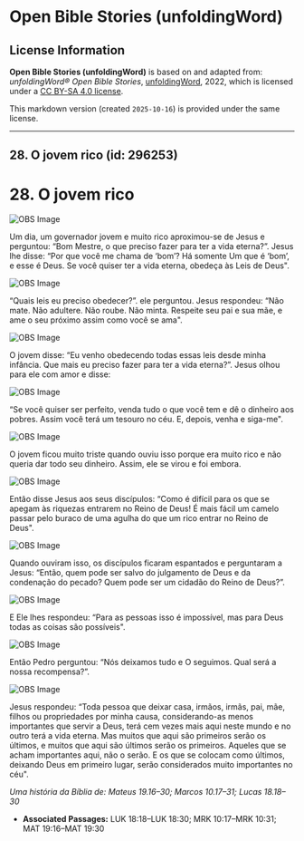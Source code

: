 # Open Bible Stories (unfoldingWord)

## License Information

**Open Bible Stories (unfoldingWord)** is based on and adapted from: _unfoldingWord® Open Bible Stories_, [unfoldingWord](https://unfoldingword.org/utw), 2022, which is licensed under a [CC BY-SA 4.0 license](https://creativecommons.org/licenses/by-sa/4.0/legalcode.en).

This markdown version (created `2025-10-16`) is provided under the same license.



--------------------------------

## 28. O jovem rico (id: 296253)

28\. O jovem rico
=================

![OBS Image](https://cdn.door43.org/obs/jpg/360px/obs-en-28-01.jpg)

Um dia, um governador jovem e muito rico aproximou\-se de Jesus e perguntou: “Bom Mestre, o que preciso fazer para ter a vida eterna?”. Jesus lhe disse: “Por que você me chama de ‘bom’? Há somente Um que é ‘bom’, e esse é Deus. Se você quiser ter a vida eterna, obedeça às Leis de Deus".

![OBS Image](https://cdn.door43.org/obs/jpg/360px/obs-en-28-02.jpg)

“Quais leis eu preciso obedecer?”. ele perguntou. Jesus respondeu: “Não mate. Não adultere. Não roube. Não minta. Respeite seu pai e sua mãe, e ame o seu próximo assim como você se ama".

![OBS Image](https://cdn.door43.org/obs/jpg/360px/obs-en-28-03.jpg)

O jovem disse: “Eu venho obedecendo todas essas leis desde minha infância. Que mais eu preciso fazer para ter a vida eterna?”. Jesus olhou para ele com amor e disse:

![OBS Image](https://cdn.door43.org/obs/jpg/360px/obs-en-28-04.jpg)

“Se você quiser ser perfeito, venda tudo o que você tem e dê o dinheiro aos pobres. Assim você terá um tesouro no céu. E, depois, venha e siga\-me".

![OBS Image](https://cdn.door43.org/obs/jpg/360px/obs-en-28-05.jpg)

O jovem ficou muito triste quando ouviu isso porque era muito rico e não queria dar todo seu dinheiro. Assim, ele se virou e foi embora.

![OBS Image](https://cdn.door43.org/obs/jpg/360px/obs-en-28-06.jpg)

Então disse Jesus aos seus discípulos: “Como é difícil para os que se apegam às riquezas entrarem no Reino de Deus! É mais fácil um camelo passar pelo buraco de uma agulha do que um rico entrar no Reino de Deus".

![OBS Image](https://cdn.door43.org/obs/jpg/360px/obs-en-28-07.jpg)

Quando ouviram isso, os discípulos ficaram espantados e perguntaram a Jesus: “Então, quem pode ser salvo do julgamento de Deus e da condenação do pecado? Quem pode ser um cidadão do Reino de Deus?”.

![OBS Image](https://cdn.door43.org/obs/jpg/360px/obs-en-28-08.jpg)

E Ele lhes respondeu: “Para as pessoas isso é impossível, mas para Deus todas as coisas são possíveis".

![OBS Image](https://cdn.door43.org/obs/jpg/360px/obs-en-28-09.jpg)

Então Pedro perguntou: “Nós deixamos tudo e O seguimos. Qual será a nossa recompensa?”.

![OBS Image](https://cdn.door43.org/obs/jpg/360px/obs-en-28-10.jpg)

Jesus respondeu: “Toda pessoa que deixar casa, irmãos, irmãs, pai, mãe, filhos ou propriedades por minha causa, considerando\-as menos importantes que servir a Deus, terá cem vezes mais aqui neste mundo e no outro terá a vida eterna. Mas muitos que aqui são primeiros serão os últimos, e muitos que aqui são últimos serão os primeiros. Aqueles que se acham importantes aqui, não o serão. E os que se colocam como últimos, deixando Deus em primeiro lugar, serão considerados muito importantes no céu".

*Uma história da Bíblia de: Mateus 19\.16–30; Marcos 10\.17–31; Lucas 18\.18–30*

* **Associated Passages:** LUK 18:18–LUK 18:30; MRK 10:17–MRK 10:31; MAT 19:16–MAT 19:30

